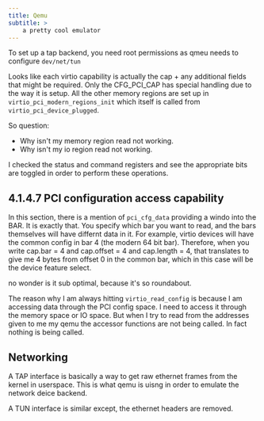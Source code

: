 ```yaml
---
title: Qemu
subtitle: >
    a pretty cool emulator
---
```


To set up a tap backend, you need root permissions as qmeu needs to configure `dev/net/tun`


Looks like each virtio capability is actually the cap + any additional fields that might be required. Only the CFG_PCI_CAP has special handling due to the way it is setup. All the other memory regions are set up in `virtio_pci_modern_regions_init` which itself is called from `virtio_pci_device_plugged`.

So question:

* Why isn't my memory region read not working.
* Why isn't my io region read not working.

I checked the status and command registers and see the appropriate bits are toggled in order to perform these operations.


## 4.1.4.7 PCI configuration access capability

In this section, there is a mention of `pci_cfg_data` providing a windo into the BAR. It is exactly that. You specify which bar you want to read, and the bars themselves will have differnt data in it. For example, virtio devices will have the common config in bar 4 (the modern 64 bit bar). Therefore, when you write cap.bar = 4 and cap.offset = 4 and cap.length = 4, that translates to give me 4 bytes from offset 0 in the common bar, which in this case will be the device feature select.

no wonder is it sub optimal, because it's so roundabout.


The reason why I am always hitting `virtio_read_config` is because I am accessing data through the PCI config space. I need to access it through the memory space or IO space. But when I try to read from the addresses given to me my qemu the accessor functions are not being called. In fact nothing is being called.


## Networking

A TAP interface is basically a way to get raw ethernet frames from the kernel in userspace. This is what qemu is uisng in order to emulate the network deice backend.

A TUN interface is similar except, the ethernet headers are removed.
